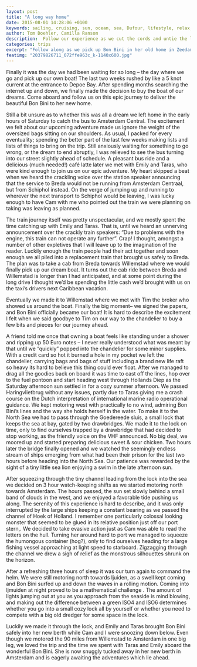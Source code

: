 ```yaml
---
layout: post
title: "A long way home"
date: 2015-08-01 14:28:06 +0100
keywords: sailing, cruising, sun, ocean, sea, Dufour, lifestyle, relax, enjoy
author: Tom Doehler, Camilla Ransom
description:  Follow our experience as we cut the cords and untie the lines, leaving behind the buzz of our busy city lives, and immerse ourselves in a life of sailing, anchoring, boating and generally living a happy cruisers life.
categories: trips
excerpt: "Follow along as we pick up Bon Bini in her old home in Zeedam, and deliver her to her new berth in the Amsterdam marina."
featimg: "20379826711_072ffe963c_k-1140x600.jpg"
---
```

Finally it was the day we had been waiting for so long – the day where we go and pick up our own boat! The last two weeks rushed by like a 5 knot current at the entrance to Depoe Bay. After spending months searching the internet up and down, we finally made the decision to buy the boat of our dreams. Come aboard and follow us on this epic journey to deliver the beautiful Bon Bini to her new home.

Still a bit unsure as to whether this was all a dream we left home in the early hours of Saturday to catch the bus to Amsterdam Central. The excitement we felt about our upcoming adventure made us ignore the weight of the oversized bags sitting on our shoulders. As usual, I packed for every eventuality; spending the better part of the last few weeks making lists and lists of things to bring on the trip. Still anxiously waiting for something to go wrong, or the dream to end abruptly, I was relieved to see the bus turning into our street slightly ahead of schedule. A pleasant bus ride and a delicious (much needed!) café latte later we met with Emily and Taras, who were kind enough to join us on our epic adventure. My heart skipped a beat when we heard the crackling voice over the station speaker announcing that the service to Breda would not be running from Amsterdam Centraal, but from Schiphol instead. On the verge of jumping up and running to wherever the next transport to Schiphol would be leaving, I was lucky enough to have Cam with me who pointed out the train we were planning on taking was leaving as planned.

The train journey itself was pretty unspectacular, and we mostly spent the time catching up with Emily and Taras. That is, until we heard an unnerving announcement over the crackly train speakers: “Due to problems with the engine, this train can not operate any further”. Crap! I thought, amongst a number of other expletives that I will leave up to the imagination of the reader. Luckily enough the train people had their act together and soon enough we all piled into a replacement train that brought us safely to Breda. The plan was to take a cab from Breda towards Willemstad where we would finally pick up our dream boat. It turns out the cab ride between Breda and Willemstad is longer than I had anticipated, and at some point during the long drive I thought we’d be spending the little cash we’d brought with us on the taxi’s drivers next Caribbean vacation.

Eventually we made it to Willemstad where we met with Tim the broker who showed us around the boat. Finally the big moment– we signed the papers, and Bon Bini officially became our boat! It is hard to describe the excitement I felt when we said goodbye to Tim on our way to the chandelier to buy a few bits and pieces for our journey ahead.

A friend told me once that owning a boat feels like standing under a shower and ripping up 50 Euro notes – I never really understood what was meant by that until we “quickly” popped into the chandelier for some minor supplies. With a credit card so hot it burned a hole in my pocket we left the chandelier, carrying bags and bags of stuff including a brand new life raft so heavy its hard to believe this thing could ever float. After we managed to drag all the goodies back on board it was time to cast off the lines, hop over to the fuel pontoon and start heading west through Hollands Diep as the Saturday afternoon sun settled in for a cozy summer afternoon. We passed Haringvlietbrug without any issues, partly due to Taras giving me a crash course on the Dutch interpretation of international marine radio operational guidance. We kept motoring west with practically to no wind, admiring Bon Bini’s lines and the way she holds herself in the water. To make it to the North Sea we had to pass through the Goedereede sluis, a small lock that keeps the sea at bay, gated by two drawbridges. We made it to the lock on time, only to find ourselves trapped by a drawbridge that had decided to stop working, as the friendly voice on the VHF announced. No big deal, we moored up and started preparing delicious sweet & sour chicken. Two hours later the bridge finally opened and we watched the seemingly endless stream of ships emerging from what had been their prison for the last two hours before heading into the North Sea. Our patience was rewarded by the sight of a tiny little sea lion enjoying a swim in the late afternoon sun.

After squeezing through the tiny channel leading from the lock into the sea we decided on 3 hour watch-keeping shifts as we started motoring north towards Amsterdam. The hours passed, the sun set slowly behind a small band of clouds in the west, and we enjoyed a favorable tide pushing us along. The serenity of this experience is hard to describe, and it was only interrupted by the large ships keeping a constant bearing as we passed the channel of Hoek of Holland. I remember one particularly colossal looking monster that seemed to be glued in its relative position just off our port stern,. We decided to take evasive action just as Cam was able to read the letters on the hull. Turning her around hard to port we managed to squeeze the humongous container (hog?), only to find ourselves heading for a large fishing vessel approaching at light speed to starboard. Zigzagging through the channel we drew a sigh of relief as the monstrous silhouettes shrunk on the horizon.

After a refreshing three hours of sleep it was our turn again to command the helm. We were still motoring north towards Ijuiden, as a swell kept coming and Bon Bini surfed up and down the waves in a rolling motion. Coming into Ijmuiden at night proved to be a mathematical challenge . The amount of lights jumping out at you as you approach from the seaside is mind blowing, and making out the difference between a green ISO4 and ISO6 determines whether you go into a small cozy lock all by yourself or whether you need to compete with a big old dredger for some space in the lock.

Luckily we made it through the lock, and Emily and Taras brought Bon Bini safely into her new berth while Cam and I were snoozing down below. Even though we motored the 90 miles from Willemstad to Amsterdam in one big leg, we loved the trip and the time we spent with Taras and Emily aboard the wonderful Bon Bini. She is now snuggly tucked away in her new berth in Amsterdam and is eagerly awaiting the adventures which lie ahead.
